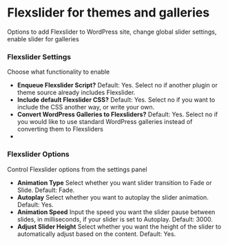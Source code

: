 # Flexslider for themes and galleries

Options to add Flexslider to WordPress site, change global slider settings, enable slider for galleries

### Flexslider Settings
Choose what functionality to enable

* __Enqueue Flexslider Script?__ Default: Yes. Select no if another plugin or theme source already includes Flexslider.
* __Include default Flexslider CSS?__ Default: Yes. Select no if you want to include the CSS another way, or write your own.
* __Convert WordPress Galleries to Flexsliders?__ Default: Yes. Select no if you would like to use standard WordPress galleries instead of converting them to Flexsliders
*

### Flexslider Options
Control Flexslider options from the settings panel

* __Animation Type__ Select whether you want slider transition to Fade or Slide. Default: Fade.
* __Autoplay__ Select whether you want to autoplay the slider animation. Default: Yes.
* __Animation Speed__ Input the speed you want the slider pause between slides, in milliseconds, if your slider is set to Autoplay. Default: 3000.
* __Adjust Slider Height__ Select whether you want the height of the slider to automatically adjust based on the content. Default: Yes.